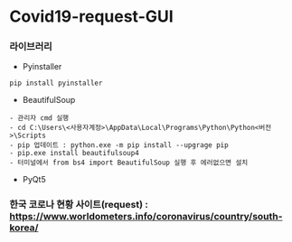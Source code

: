 # Covid19-request-GUI

### 라이브러리
- Pyinstaller
```
pip install pyinstaller
```
- BeautifulSoup
```
- 관리자 cmd 실행
- cd C:\Users\<사용자계정>\AppData\Local\Programs\Python\Python<버전>\Scripts
- pip 업데이트 : python.exe -m pip install --upgrage pip
- pip.exe install beautifulsoup4
- 터미널에서 from bs4 import BeautifulSoup 실행 후 에러없으면 설치
```
- PyQt5

### 한국 코로나 현황 사이트(request) : https://www.worldometers.info/coronavirus/country/south-korea/

###

